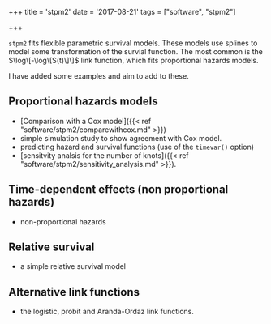 +++
title = 'stpm2'
date = '2017-08-21'
tags = ["software", "stpm2"]

  
+++

`stpm2` fits flexible parametric survival models. These models use splines to model some transformation of the survial function. The most common is the  $\log\[-\log\[S(t)\]\]$ link function, which fits proportional hazards models.

I have added some examples and aim to add to these.

## Proportional hazards models
- [Comparison with a Cox model]({{< ref "software/stpm2/comparewithcox.md" >}})
- simple simulation study to show agreement with Cox model.
- predicting hazard and survival functions (use of the `timevar()` option)
- [sensitvity analsis for the number of knots]({{< ref "software/stpm2/sensitivity_analysis.md" >}}).

## Time-dependent effects (non proportional hazards)
- non-proportional hazards
 
## Relative survival
- a simple relative survival model

## Alternative link functions
- the logistic, probit and Aranda-Ordaz link functions.



